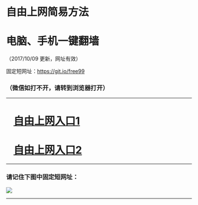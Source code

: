 ﻿# 自由上网简易方法

# 电脑、手机一键翻墙

（2017/10/09 更新，网址有效）

固定短网址：https://git.io/free99

### （微信如打不开，请转到浏览器打开）


***





# &nbsp;&nbsp; <a href="http://ft21919225.fwq-tz-1001.info/fwqtz01.html?t=100900114191 " target="_blank">自由上网入口1</a>
# &nbsp;&nbsp; <a href="http://ft7726023.fwq-tz-1002.info/fwqtz02.html?t=100900125319 " target="_blank">自由上网入口2</a>
***

### 请记住下图中固定短网址：

<img src="https://s3-us-west-2.amazonaws.com/fwq-1001/yjfq-20170905okok.png" /> 


***

